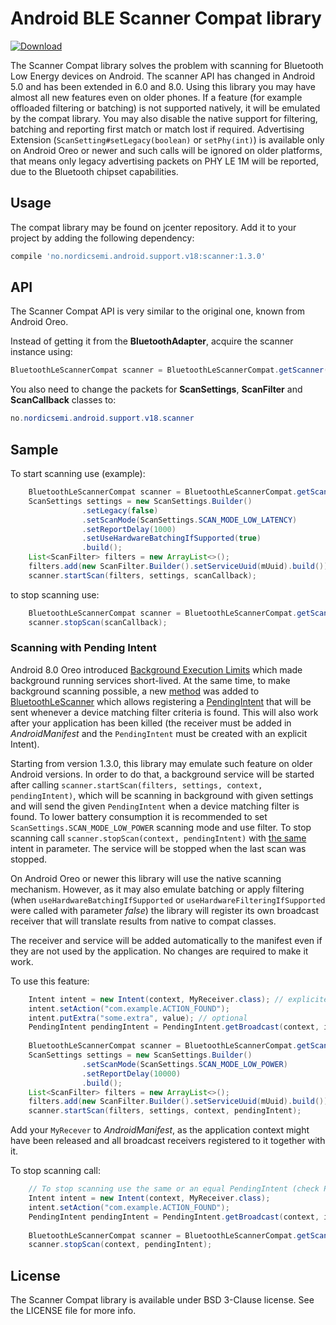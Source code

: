 # Android BLE Scanner Compat library

[ ![Download](https://api.bintray.com/packages/nordic/android/no.nordicsemi.android.support.v18%3Ascanner/images/download.svg) ](https://bintray.com/nordic/android/no.nordicsemi.android.support.v18%3Ascanner/_latestVersion)

The Scanner Compat library solves the problem with scanning for Bluetooth Low Energy devices on Android. 
The scanner API has changed in Android 5.0 and has been extended in 6.0 and 8.0. 
Using this library you may have almost all new features even on older phones. If a feature 
(for example offloaded filtering or batching) is not supported natively, it will be emulated by 
the compat library. You may also disable the native support for filtering, batching and reporting 
first match or match lost if required. Advertising Extension (`ScanSetting#setLegacy(boolean)` 
or `setPhy(int)`) is available only on Android Oreo or newer and such calls will be ignored on 
older platforms, that means only legacy advertising packets on PHY LE 1M will be reported, 
due to the Bluetooth chipset capabilities.

## Usage

The compat library may be found on jcenter repository. Add it to your project by adding the 
following dependency:

```Groovy
compile 'no.nordicsemi.android.support.v18:scanner:1.3.0'
```

## API

The Scanner Compat API is very similar to the original one, known from Android Oreo.

Instead of getting it from the **BluetoothAdapter**, acquire the scanner instance using:

```java
BluetoothLeScannerCompat scanner = BluetoothLeScannerCompat.getScanner();
```

You also need to change the packets for **ScanSettings**, **ScanFilter** and **ScanCallback** 
classes to:

```java
no.nordicsemi.android.support.v18.scanner
```

## Sample

To start scanning use (example):

```java
	BluetoothLeScannerCompat scanner = BluetoothLeScannerCompat.getScanner();
	ScanSettings settings = new ScanSettings.Builder()
				.setLegacy(false)
				.setScanMode(ScanSettings.SCAN_MODE_LOW_LATENCY)
				.setReportDelay(1000)
				.setUseHardwareBatchingIfSupported(true)
				.build();
	List<ScanFilter> filters = new ArrayList<>();
	filters.add(new ScanFilter.Builder().setServiceUuid(mUuid).build());
	scanner.startScan(filters, settings, scanCallback);
```

to stop scanning use:

```java
	BluetoothLeScannerCompat scanner = BluetoothLeScannerCompat.getScanner();
	scanner.stopScan(scanCallback);
```

### Scanning with Pending Intent

Android 8.0 Oreo introduced [Background Execution Limits](https://developer.android.com/about/versions/oreo/background)
which made background running services short-lived. At the same time, to make background scanning possible, a new 
[method](https://developer.android.com/reference/android/bluetooth/le/BluetoothLeScanner.html#startScan(java.util.List%3Candroid.bluetooth.le.ScanFilter%3E,%20android.bluetooth.le.ScanSettings,%20android.app.PendingIntent))
was added to [BluetoothLeScanner](https://developer.android.com/reference/android/bluetooth/le/BluetoothLeScanner.html)
which allows registering a [PendingIntent](https://developer.android.com/reference/android/app/PendingIntent)
that will be sent whenever a device matching filter criteria is found. This will also work after 
your application has been killed (the receiver must be added in *AndroidManifest* and the 
`PendingIntent` must be created with an explicit Intent).

Starting from version 1.3.0, this library may emulate such feature on older Android versions.
In order to do that, a background service will be started after calling 
`scanner.startScan(filters, settings, context, pendingIntent)`, which will be scanning in 
background with given settings and will send the given `PendingIntent` when a device 
matching filter is found. To lower battery consumption it is recommended to set 
`ScanSettings.SCAN_MODE_LOW_POWER` scanning mode and use filter. To stop scanning call 
`scanner.stopScan(context, pendingIntent)` with 
[the same](https://developer.android.com/reference/android/app/PendingIntent) intent in parameter. 
The service will be stopped when the last scan was stopped.

On Android Oreo or newer this library will use the native scanning mechanism. However, as it may also 
emulate batching or apply filtering (when `useHardwareBatchingIfSupported` or `useHardwareFilteringIfSupported` 
were called with parameter *false*) the library will register its own broadcast 
receiver that will translate results from native to compat classes. 

The receiver and service will be added automatically to the manifest even if they are not used by 
the application. No changes are required to make it work.

To use this feature:

```java
    Intent intent = new Intent(context, MyReceiver.class); // explicite intent 
	intent.setAction("com.example.ACTION_FOUND");
	intent.putExtra("some.extra", value); // optional
	PendingIntent pendingIntent = PendingIntent.getBroadcast(context, id, intent, PendingIntent.FLAG_UPDATE_CURRENT);
	
	BluetoothLeScannerCompat scanner = BluetoothLeScannerCompat.getScanner();
	ScanSettings settings = new ScanSettings.Builder()
				.setScanMode(ScanSettings.SCAN_MODE_LOW_POWER)
				.setReportDelay(10000)
				.build();
	List<ScanFilter> filters = new ArrayList<>();
	filters.add(new ScanFilter.Builder().setServiceUuid(mUuid).build());
	scanner.startScan(filters, settings, context, pendingIntent);
```

Add your `MyRecever` to *AndroidManifest*, as the application context might have been released 
and all broadcast receivers registered to it together with it.

To stop scanning call:

```java
	// To stop scanning use the same or an equal PendingIntent (check PendingIntent documentation)
    Intent intent = new Intent(context, MyReceiver.class);
	intent.setAction("com.example.ACTION_FOUND");
	PendingIntent pendingIntent = PendingIntent.getBroadcast(context, id, intent, PendingIntent.FLAG_CANCEL_CURRENT);
	
	BluetoothLeScannerCompat scanner = BluetoothLeScannerCompat.getScanner();
	scanner.stopScan(context, pendingIntent);
```


## License

The Scanner Compat library is available under BSD 3-Clause license. See the LICENSE file for more info.